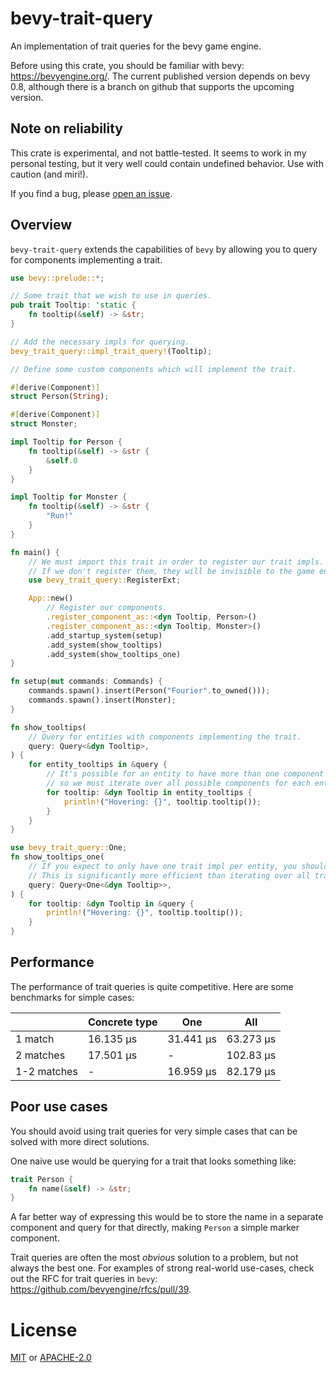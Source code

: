 # bevy-trait-query

<!-- cargo-rdme start -->

An implementation of trait queries for the bevy game engine.

Before using this crate, you should be familiar with bevy: https://bevyengine.org/.
The current published version depends on bevy 0.8, although there is a branch on github
that supports the upcoming version.

## Note on reliability

This crate is experimental, and not battle-tested. It seems to work in my personal testing,
but it very well could contain undefined behavior. Use with caution (and miri!).

If you find a bug, please [open an issue](https://github.com/JoJoJet/bevy-trait-query/issues).

## Overview

`bevy-trait-query` extends the capabilities of `bevy` by allowing you to query for components implementing a trait.

```rust
use bevy::prelude::*;

// Some trait that we wish to use in queries.
pub trait Tooltip: 'static {
    fn tooltip(&self) -> &str;
}

// Add the necessary impls for querying.
bevy_trait_query::impl_trait_query!(Tooltip);

// Define some custom components which will implement the trait.

#[derive(Component)]
struct Person(String);

#[derive(Component)]
struct Monster;

impl Tooltip for Person {
    fn tooltip(&self) -> &str {
        &self.0
    }
}

impl Tooltip for Monster {
    fn tooltip(&self) -> &str {
        "Run!"
    }
}

fn main() {
    // We must import this trait in order to register our trait impls.
    // If we don't register them, they will be invisible to the game engine.
    use bevy_trait_query::RegisterExt;

    App::new()
        // Register our components.
        .register_component_as::<dyn Tooltip, Person>()
        .register_component_as::<dyn Tooltip, Monster>()
        .add_startup_system(setup)
        .add_system(show_tooltips)
        .add_system(show_tooltips_one)
}

fn setup(mut commands: Commands) {
    commands.spawn().insert(Person("Fourier".to_owned()));
    commands.spawn().insert(Monster);
}

fn show_tooltips(
    // Query for entities with components implementing the trait.
    query: Query<&dyn Tooltip>,
) {
    for entity_tooltips in &query {
        // It's possible for an entity to have more than one component implementing the trait,
        // so we must iterate over all possible components for each entity.
        for tooltip: &dyn Tooltip in entity_tooltips {
            println!("Hovering: {}", tooltip.tooltip());
        }
    }
}

use bevy_trait_query::One;
fn show_tooltips_one(
    // If you expect to only have one trait impl per entity, you should use the `One` filter.
    // This is significantly more efficient than iterating over all trait impls.
    query: Query<One<&dyn Tooltip>>,
) {
    for tooltip: &dyn Tooltip in &query {
        println!("Hovering: {}", tooltip.tooltip());
    }
}
```

## Performance

The performance of trait queries is quite competitive. Here are some benchmarks for simple cases:

|                   | Concrete type | One<dyn Trait> | All<dyn Trait> |
|-------------------|----------------|-------------------|-----------------|
| 1 match           | 16.135 µs      | 31.441 µs         | 63.273 µs       |
| 2 matches         | 17.501 µs      | -                 | 102.83 µs       |
| 1-2 matches       | -              | 16.959 µs         | 82.179 µs       |

## Poor use cases

You should avoid using trait queries for very simple cases that can be solved with more direct solutions.

One naive use would be querying for a trait that looks something like:

```rust
trait Person {
    fn name(&self) -> &str;
}
```

A far better way of expressing this would be to store the name in a separate component
and query for that directly, making `Person` a simple marker component.

Trait queries are often the most *obvious* solution to a problem, but not always the best one.
For examples of strong real-world use-cases, check out the RFC for trait queries in `bevy`:
https://github.com/bevyengine/rfcs/pull/39.

<!-- cargo-rdme end -->

# License

[MIT](LICENSE-MIT) or [APACHE-2.0](LICENSE-APACHE)
